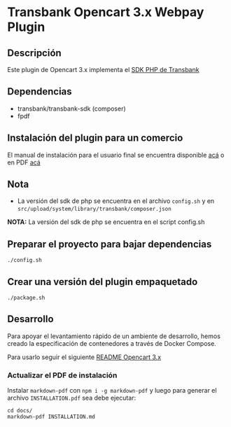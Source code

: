 # Transbank Opencart 3.x Webpay Plugin

## Descripción

Este plugin de Opencart 3.x implementa 
el [SDK PHP de Transbank](https://github.com/TransbankDevelopers/transbank-sdk-php) 

## Dependencias

* transbank/transbank-sdk (composer)
* fpdf


## Instalación del plugin para un comercio

El manual de instalación para el usuario final se encuentra disponible [acá](docs/INSTALLATION.md) o 
en PDF [acá](https://github.com/TransbankDevelopers/transbank-plugin-opencart-webpay/blob/master/docs/INSTALLATION.pdf)


## Nota  
- La versión del sdk de php se encuentra en el archivo `config.sh` y 
en `src/upload/system/library/transbank/composer.json`

**NOTA:** La versión del sdk de php se encuentra en el script config.sh

## Preparar el proyecto para bajar dependencias

    ./config.sh

## Crear una versión del plugin empaquetado 

    ./package.sh

## Desarrollo

Para apoyar el levantamiento rápido de un ambiente de desarrollo, hemos creado la especificación de contenedores a 
través de Docker Compose.

Para usarlo seguir el siguiente [README Opencart 3.x](./docker-opencart3)

### Actualizar el PDF de instalación
Instalar `markdown-pdf` con `npm i -g markdown-pdf` y luego para generar el archivo `INSTALLATION.pdf` sea debe ejecutar: 
```
cd docs/
markdown-pdf INSTALLATION.md
```
